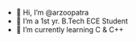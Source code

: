 - 👋 Hi, I’m @arzoopatra
- 👀 I’m a 1st yr. B.Tech ECE Student
- 🌱 I’m currently learning C & C++

<!---
arzoopatra/arzoopatra is a ✨ special ✨ repository because its `README.md` (this file) appears on your GitHub profile.
You can click the Preview link to take a look at your changes.
--->
